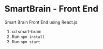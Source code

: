 # SmartBrain - Front End 
Smart Brain Front End using React.js

1. cd smart-brain
2. Run `npm install`
3. Run `npm start`
